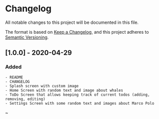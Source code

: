 # Changelog

All notable changes to this project will be documented in this file.

The format is based on [Keep a Changelog](https://keepachangelog.com/en/1.0.0/),
and this project adheres to [Semantic Versioning](https://semver.org/spec/v2.0.0.html).

## [1.0.0] - 2020-04-29

### Added

    - README
    - CHANGELOG
    - Splash screen with custom image
    - Home Screen with random text and image about whales
    - ToDo Screen that allows keeping track of current todos (adding, removing, editing)
    - Settings Screen with some random text and images about Marco Polo

~
